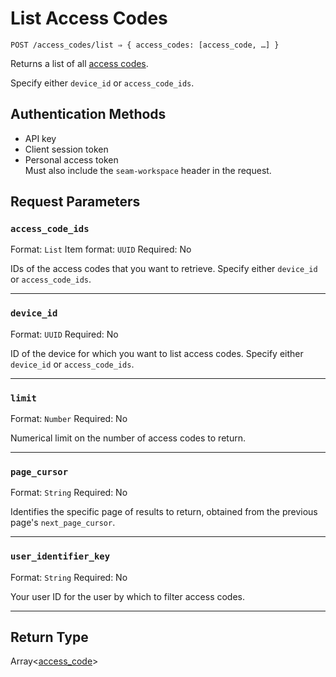 # List Access Codes

```
POST /access_codes/list ⇒ { access_codes: [access_code, …] }
```

Returns a list of all [access codes](https://docs.seam.co/latest/capability-guides/smart-locks/access-codes).

Specify either `device_id` or `access_code_ids`.

## Authentication Methods

- API key
- Client session token
- Personal access token
  <br>Must also include the `seam-workspace` header in the request.

## Request Parameters

### `access_code_ids`

Format: `List`
Item format: `UUID`
Required: No

IDs of the access codes that you want to retrieve. Specify either `device_id` or `access_code_ids`.

***

### `device_id`

Format: `UUID`
Required: No

ID of the device for which you want to list access codes. Specify either `device_id` or `access_code_ids`.

***

### `limit`

Format: `Number`
Required: No

Numerical limit on the number of access codes to return.

***

### `page_cursor`

Format: `String`
Required: No

Identifies the specific page of results to return, obtained from the previous page's `next_page_cursor`.

***

### `user_identifier_key`

Format: `String`
Required: No

Your user ID for the user by which to filter access codes.

***

## Return Type

Array<[access\_code](./)>
